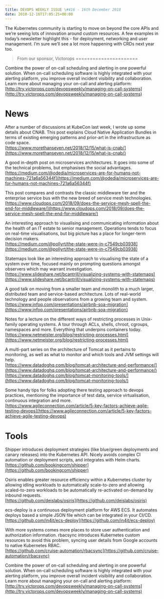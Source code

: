 ```yaml
---
title: DEVOPS WEEKLY ISSUE \#416 - 16th December 2018 
date: 2018-12-16T17:05:25+00:00
---
```


The Kubernetes community is starting to move on beyond the core APIs and we’re seeing lots of innovation around custom resources. A few examples in today’s newsletter highlight this - for deployment, networking and user management. I’m sure we’ll see a lot more happening with CRDs next year too.


>From our sponsor, Victorops
======================

Combine the power of on-call scheduling and alerting in one powerful solution. When on-call scheduling software is highly integrated with your alerting platform, you improve overall incident visibility and collaboration. Learn more about managing your on-call and alerting platform:
<br>[http://try.victorops.com/devopsweekly/managing-on-call-systems](http://try.victorops.com/devopsweekly/managing-on-call-systems)


News
====

After a number of discussions at KubeCon last week, I wrote up some details about CNAB. This post explains Cloud Native Application Bundles in terms of existing emerging patterns and prior-art in the infrastructure as code space.
<br>[https://www.morethanseven.net/2018/12/15/what-is-cnab/](https://www.morethanseven.net/2018/12/15/what-is-cnab/)


A good in-depth post on microservices architectures. It goes into some of the technical problems, but emphasises the social advantages.
<br>[https://medium.com/@odedia/microservices-are-for-humans-not-machines-721a6a56344f](https://medium.com/@odedia/microservices-are-for-humans-not-machines-721a6a56344f)


This post compares and contrasts the classic middleware tier and the enterprise service bus with the new breed of service mesh technologies.
<br>[https://www.cloudops.com/2018/09/does-the-service-mesh-spell-the-end-for-middleware/](https://www.cloudops.com/2018/09/does-the-service-mesh-spell-the-end-for-middleware/)


An interesting approach to visualising and communicating information about the health of an IT estate to senior management. Operations tends to focus on real-time visualisations, but big picture has a place for longer-term decision makers.
<br>[https://medium.com/@pollyrt/the-state-were-in-c7549cb03938](https://medium.com/@pollyrt/the-state-were-in-c7549cb03938)


Statemaps look like an interesting approach to visualising the state of a system over time, focused mainly on prompting questions amongst observers which may warrant investigation.
<br>[https://www.slideshare.net/bcantrill/visualizing-systems-with-statemaps](https://www.slideshare.net/bcantrill/visualizing-systems-with-statemaps)


A good talk on moving from a smaller team and monolith to a much larger, distributed team and service-based architecture. Lots of real-world technology and people observations from a growing team and system.
<br>[https://www.infoq.com/presentations/airbnb-soa-migration](https://www.infoq.com/presentations/airbnb-soa-migration)


Notes for a lecture on the different ways of restricting processes in Unix-family operating systems. A tour through ACLs, shells, chroot, cgroups, namespaces and more. Everything that underpins containers today.
<br>[https://www.netmeister.org/blog/restricting-processes.html](https://www.netmeister.org/blog/restricting-processes.html)


A multi-part series on the architecture of Tomcat as it pertains to monitoring, as well as what to monitor and which tools and JVM settings will help.
<br>[https://www.datadoghq.com/blog/tomcat-architecture-and-performance/](https://www.datadoghq.com/blog/tomcat-architecture-and-performance/)
<br>[https://www.datadoghq.com/blog/tomcat-monitoring-tools/](https://www.datadoghq.com/blog/tomcat-monitoring-tools/)


Some handy tips for folks adopting there testing approach to devops practices, mentioning the importance of test data, service virtualisation, continuous integration and more.
<br>[https://www.agileconnection.com/article/5-key-factors-achieve-agile-testing-devops](https://www.agileconnection.com/article/5-key-factors-achieve-agile-testing-devops)


Tools
====

Shipper introduces deployment strategies (like blue/green deployments and canary releases) into the Kubernetes API. Nicely avoids complex CI automation or deployment scripts, and integrates with Helm charts.
<br>[https://github.com/bookingcom/shipper](https://github.com/bookingcom/shipper)


Osiris enables greater resource efficiency within a Kubernetes cluster by allowing idling workloads to automatically scale-to-zero and allowing scaled-to-zero workloads to be automatically re-activated on-demand by inbound requests.
<br>[https://github.com/deislabs/osiris](https://github.com/deislabs/osiris)


ecs-deploy is a continuous deployment platform for AWS ECS. It automates deploys based a simple JSON file which can be integrated in your CI/CD.
<br>[https://github.com/in4it/ecs-deploy](https://github.com/in4it/ecs-deploy)


With more systems comes more places to store user authentication and authorization information. rbacsync introduces Kubernetes custom resources to avoid this problem, syncing user details from Google accounts to native Kubernetes RBAC.
<br>[https://github.com/cruise-automation/rbacsync](https://github.com/cruise-automation/rbacsync)


Combine the power of on-call scheduling and alerting in one powerful solution. When on-call scheduling software is highly integrated with your alerting platform, you improve overall incident visibility and collaboration. Learn more about managing your on-call and alerting platform:
<br>[http://try.victorops.com/devopsweekly/managing-on-call-systems](http://try.victorops.com/devopsweekly/managing-on-call-systems)



